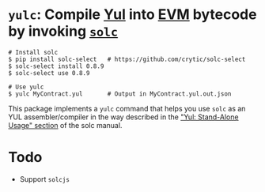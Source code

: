 # `yulc`: Compile [Yul](https://docs.soliditylang.org/en/v0.8.9/yul.html#yul) into [EVM](https://ethereum.org/en/developers/docs/evm/) bytecode by invoking [`solc`](https://docs.soliditylang.org/en/v0.8.9/yul.html#stand-alone-usage)


```
# Install solc
$ pip install solc-select   # https://github.com/crytic/solc-select
$ solc-select install 0.8.9
$ solc-select use 0.8.9

# Use yulc
$ yulc MyContract.yul       # Output in MyContract.yul.out.json
```

This package implements a `yulc` command that helps you use `solc` as an YUL assembler/compiler in the way described in the ["Yul: Stand-Alone Usage" section](https://docs.soliditylang.org/en/v0.8.9/yul.html#stand-alone-usage) of the solc manual.

# Todo
* Support `solcjs`

